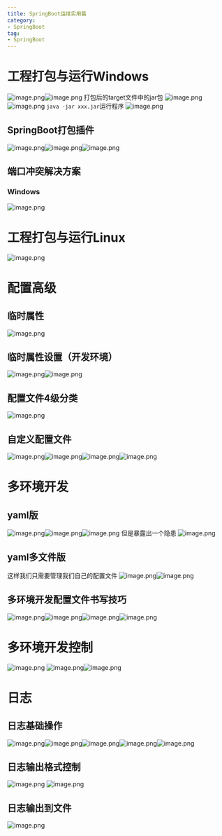 ```yaml
---
title: SpringBoot运维实用篇
category: 
- SpringBoot
tag: 
- SpringBoot
---
```


# 工程打包与运行Windows
![image.png](https://cdn.nlark.com/yuque/0/2022/png/26314652/1661139383080-28bd25df-dbce-44cb-862e-026df43e9670.png#clientId=u823ea14b-86ed-4&from=paste&height=531&id=u5942a43a&name=image.png&originHeight=1062&originWidth=2276&originalType=binary&ratio=1&rotation=0&showTitle=false&size=259444&status=done&style=shadow&taskId=u192dbc6e-a2a4-42bc-8876-ac339b4fa41&title=&width=1138)![image.png](https://cdn.nlark.com/yuque/0/2022/png/26314652/1661139761425-4edb2304-2e98-4d0f-ba00-5105c2bbbaf0.png#clientId=u823ea14b-86ed-4&from=paste&height=217&id=u9b1f1600&name=image.png&originHeight=434&originWidth=2140&originalType=binary&ratio=1&rotation=0&showTitle=false&size=186887&status=done&style=shadow&taskId=u21cf7d5d-0ef4-4eb7-aa01-2a121ff31d6&title=&width=1070)
打包后的target文件中的jar包
![image.png](https://cdn.nlark.com/yuque/0/2022/png/26314652/1661139780053-43402767-3c20-437c-ab95-20dbc1808035.png#clientId=u823ea14b-86ed-4&from=paste&height=464&id=u4b8e08e8&name=image.png&originHeight=928&originWidth=1840&originalType=binary&ratio=1&rotation=0&showTitle=false&size=277961&status=done&style=shadow&taskId=u7acc3b3e-99cb-416f-907a-d0ed0fb9ac0&title=&width=920)![image.png](https://cdn.nlark.com/yuque/0/2022/png/26314652/1661139809425-f8b4e011-6f59-483d-bd6a-1a47ddcfb1dc.png#clientId=u823ea14b-86ed-4&from=paste&height=299&id=u4315aeb5&name=image.png&originHeight=598&originWidth=2178&originalType=binary&ratio=1&rotation=0&showTitle=false&size=277094&status=done&style=shadow&taskId=uf2a4c6d3-f8ba-4973-aeb3-faa50b2be99&title=&width=1089)
`java -jar xxx.jar`运行程序
![image.png](https://cdn.nlark.com/yuque/0/2022/png/26314652/1661139824102-f4b8f17f-8400-47de-81e9-d1826c720a0f.png#clientId=u823ea14b-86ed-4&from=paste&height=509&id=u47951e5d&name=image.png&originHeight=1018&originWidth=1460&originalType=binary&ratio=1&rotation=0&showTitle=false&size=228739&status=done&style=shadow&taskId=u891a10c2-19ea-4c42-b516-66cb6421adc&title=&width=730)
## SpringBoot打包插件
![image.png](https://cdn.nlark.com/yuque/0/2022/png/26314652/1661145754796-61cac3ae-8d2b-40ff-8e5f-d639387b7953.png#clientId=u823ea14b-86ed-4&from=paste&height=375&id=u5cdf6ef5&name=image.png&originHeight=750&originWidth=2170&originalType=binary&ratio=1&rotation=0&showTitle=false&size=470253&status=done&style=shadow&taskId=u7bf7d949-e929-42fc-bfb3-f68e03f2d44&title=&width=1085)![image.png](https://cdn.nlark.com/yuque/0/2022/png/26314652/1661145859438-87ad2296-62cc-4d19-ba33-9429fdd73c3a.png#clientId=u823ea14b-86ed-4&from=paste&height=565&id=u936d71e2&name=image.png&originHeight=1130&originWidth=2322&originalType=binary&ratio=1&rotation=0&showTitle=false&size=835071&status=done&style=shadow&taskId=u71b15977-128f-48dd-9af8-132309dfd82&title=&width=1161)![image.png](https://cdn.nlark.com/yuque/0/2022/png/26314652/1661145949105-901a315e-b3fc-415b-afae-c434b02270d4.png#clientId=u823ea14b-86ed-4&from=paste&height=569&id=ucf679287&name=image.png&originHeight=1138&originWidth=2356&originalType=binary&ratio=1&rotation=0&showTitle=false&size=918163&status=done&style=shadow&taskId=u63a990e4-5e8b-401e-bc0e-1733be64001&title=&width=1178)
## 端口冲突解决方案
### Windows
![image.png](https://cdn.nlark.com/yuque/0/2022/png/26314652/1661146048582-94a39f5b-48ed-4a6f-b429-44a18e3d292b.png#clientId=u823ea14b-86ed-4&from=paste&height=526&id=u2e80b1c8&name=image.png&originHeight=1052&originWidth=2352&originalType=binary&ratio=1&rotation=0&showTitle=false&size=473300&status=done&style=shadow&taskId=u25c60a75-45d3-4470-a6a3-4f7ce9ed035&title=&width=1176)
# 工程打包与运行Linux
![image.png](https://cdn.nlark.com/yuque/0/2022/png/26314652/1661146713700-8b9b8337-c76a-4a63-b7c1-3ec0e52e36ed.png#clientId=u823ea14b-86ed-4&from=paste&height=298&id=uac698359&name=image.png&originHeight=596&originWidth=2006&originalType=binary&ratio=1&rotation=0&showTitle=false&size=348358&status=done&style=shadow&taskId=u6f6433a7-855a-4522-940f-97f3382d33f&title=&width=1003)
# 配置高级
## 临时属性
![image.png](https://cdn.nlark.com/yuque/0/2022/png/26314652/1661147446094-a48e41ef-8336-454d-a853-d299aa952dd6.png#clientId=u497f1ecc-8c2d-4&from=paste&height=211&id=uabdd31a7&name=image.png&originHeight=422&originWidth=2216&originalType=binary&ratio=1&rotation=0&showTitle=false&size=177093&status=done&style=shadow&taskId=u331adcb5-bf12-4922-b1c0-3dce430f5eb&title=&width=1108)
## 临时属性设置（开发环境）
![image.png](https://cdn.nlark.com/yuque/0/2022/png/26314652/1661147851413-68845fb3-b726-4e7a-904a-2a94fd915056.png#clientId=u4cd5255e-83fc-4&from=paste&height=403&id=u3c766bd5&name=image.png&originHeight=806&originWidth=1986&originalType=binary&ratio=1&rotation=0&showTitle=false&size=595842&status=done&style=shadow&taskId=uc82b204d-38b6-48f6-94aa-f9740baf7f3&title=&width=993)![image.png](https://cdn.nlark.com/yuque/0/2022/png/26314652/1661148022828-eeaa2dbf-9e3d-488d-8549-e39bb28ec37d.png#clientId=u4cd5255e-83fc-4&from=paste&height=480&id=u0aa571c8&name=image.png&originHeight=960&originWidth=2166&originalType=binary&ratio=1&rotation=0&showTitle=false&size=552533&status=done&style=shadow&taskId=u5ecf6562-1099-4e2b-958e-aa8bdaf746a&title=&width=1083)
## 配置文件4级分类
![image.png](https://cdn.nlark.com/yuque/0/2022/png/26314652/1661148567672-c72e510d-a223-4656-bbc4-23c670254ae6.png#clientId=u4cd5255e-83fc-4&from=paste&height=385&id=u4395a0b2&name=image.png&originHeight=770&originWidth=2210&originalType=binary&ratio=1&rotation=0&showTitle=false&size=457846&status=done&style=shadow&taskId=ue8547456-cd10-4af6-ad4e-a5f137f0bf7&title=&width=1105)
## 自定义配置文件
![image.png](https://cdn.nlark.com/yuque/0/2022/png/26314652/1661148928597-409b865e-5a7f-475f-88b6-2cc64cd99e1e.png#clientId=u4cd5255e-83fc-4&from=paste&height=503&id=u7d6bac01&name=image.png&originHeight=1006&originWidth=2178&originalType=binary&ratio=1&rotation=0&showTitle=false&size=375263&status=done&style=shadow&taskId=u51684f65-f54e-40d8-8455-0316315e930&title=&width=1089)![image.png](https://cdn.nlark.com/yuque/0/2022/png/26314652/1661148952487-bea1545b-e371-4413-94bd-8031edc309e3.png#clientId=u4cd5255e-83fc-4&from=paste&height=498&id=u29b40f70&name=image.png&originHeight=996&originWidth=2060&originalType=binary&ratio=1&rotation=0&showTitle=false&size=386243&status=done&style=shadow&taskId=ud71451a1-205d-4203-ab56-e5f9c07fe49&title=&width=1030)![image.png](https://cdn.nlark.com/yuque/0/2022/png/26314652/1661148967173-2ef3e764-0029-4e28-8c07-814966591197.png#clientId=u4cd5255e-83fc-4&from=paste&height=434&id=u4be3e872&name=image.png&originHeight=868&originWidth=2196&originalType=binary&ratio=1&rotation=0&showTitle=false&size=398958&status=done&style=shadow&taskId=u5d8b16a0-5ad2-4c20-9911-7510ce84ce1&title=&width=1098)![image.png](https://cdn.nlark.com/yuque/0/2022/png/26314652/1661149057709-5629d290-f9dc-4399-b4c2-1e6f37c36d03.png#clientId=u4cd5255e-83fc-4&from=paste&height=273&id=u82f4d643&name=image.png&originHeight=546&originWidth=2210&originalType=binary&ratio=1&rotation=0&showTitle=false&size=457913&status=done&style=shadow&taskId=u4370881e-8998-4a6c-a76a-b085328e601&title=&width=1105)
# 多环境开发
## yaml版
![image.png](https://cdn.nlark.com/yuque/0/2022/png/26314652/1661149143075-609e7133-efff-4c5c-bb47-1db756b18dbb.png#clientId=u4cd5255e-83fc-4&from=paste&height=514&id=uce9b747a&name=image.png&originHeight=1028&originWidth=1888&originalType=binary&ratio=1&rotation=0&showTitle=false&size=378230&status=done&style=shadow&taskId=ud9764b0e-ab2e-44d7-9581-7ec485f9039&title=&width=944)![image.png](https://cdn.nlark.com/yuque/0/2022/png/26314652/1661149427976-a00728bf-da8c-4286-bd67-51ef9fbe94cc.png#clientId=u4cd5255e-83fc-4&from=paste&height=510&id=u4b74c3f4&name=image.png&originHeight=1020&originWidth=1856&originalType=binary&ratio=1&rotation=0&showTitle=false&size=403771&status=done&style=shadow&taskId=u24beabfd-ecad-40eb-aa8c-f1922c60181&title=&width=928)![image.png](https://cdn.nlark.com/yuque/0/2022/png/26314652/1661149447790-4c6be26f-83d5-4e34-afbd-5c92886e3097.png#clientId=u4cd5255e-83fc-4&from=paste&height=451&id=uad6ac238&name=image.png&originHeight=902&originWidth=2194&originalType=binary&ratio=1&rotation=0&showTitle=false&size=284280&status=done&style=shadow&taskId=ud4f0dcca-76c0-4cf1-8ffa-3e76ad0fe3b&title=&width=1097)
但是暴露出一个隐患
![image.png](https://cdn.nlark.com/yuque/0/2022/png/26314652/1661149532815-83fdfc85-d34a-45fa-b71e-6e5da6efb2b4.png#clientId=u4cd5255e-83fc-4&from=paste&height=518&id=u112f436c&name=image.png&originHeight=1036&originWidth=1952&originalType=binary&ratio=1&rotation=0&showTitle=false&size=472529&status=done&style=shadow&taskId=u476f9290-d947-4f07-84dd-46cfb4c1c79&title=&width=976)
## yaml多文件版
这样我们只需要管理我们自己的配置文件
![image.png](https://cdn.nlark.com/yuque/0/2022/png/26314652/1661149808480-469fc951-b9be-4fc0-a33b-ce488fb0d259.png#clientId=u4cd5255e-83fc-4&from=paste&height=492&id=u81fd177d&name=image.png&originHeight=984&originWidth=2238&originalType=binary&ratio=1&rotation=0&showTitle=false&size=319188&status=done&style=shadow&taskId=u0cdbd418-a199-4068-8677-38a33fd0176&title=&width=1119)![image.png](https://cdn.nlark.com/yuque/0/2022/png/26314652/1661149847799-ae4cab36-795e-4820-9980-d215b71f43b1.png#clientId=u4cd5255e-83fc-4&from=paste&height=140&id=u4053b8df&name=image.png&originHeight=280&originWidth=582&originalType=binary&ratio=1&rotation=0&showTitle=false&size=79974&status=done&style=shadow&taskId=u0960a471-5f97-4370-b8ad-2221d0e6c1d&title=&width=291)
## 多环境开发配置文件书写技巧
![image.png](https://cdn.nlark.com/yuque/0/2022/png/26314652/1661149874803-f9afa494-3fa6-4125-83f5-4ebb3025ffde.png#clientId=u4cd5255e-83fc-4&from=paste&height=156&id=ud27597cb&name=image.png&originHeight=312&originWidth=1446&originalType=binary&ratio=1&rotation=0&showTitle=false&size=173139&status=done&style=shadow&taskId=u649ea8f0-a927-41dc-b573-4cb7a097f1a&title=&width=723)![image.png](https://cdn.nlark.com/yuque/0/2022/png/26314652/1661150064959-69c8d385-7226-41f6-9713-9b3a6a75acb2.png#clientId=u4cd5255e-83fc-4&from=paste&height=475&id=u316592e3&name=image.png&originHeight=950&originWidth=2198&originalType=binary&ratio=1&rotation=0&showTitle=false&size=555247&status=done&style=shadow&taskId=u4d69864a-5f57-4b65-813f-ca8030a30f1&title=&width=1099)![image.png](https://cdn.nlark.com/yuque/0/2022/png/26314652/1661150533841-6904e651-f378-4a3e-8f4f-50ca45db0fc8.png#clientId=uecc90c03-84ff-4&from=paste&height=127&id=u33f09ada&name=image.png&originHeight=254&originWidth=2152&originalType=binary&ratio=1&rotation=0&showTitle=false&size=186967&status=done&style=shadow&taskId=u55d71a95-e6de-4cd6-af9a-4a5379eed56&title=&width=1076)![image.png](https://cdn.nlark.com/yuque/0/2022/png/26314652/1661150569965-01f919d4-41b1-493d-b6aa-5f4176726bbc.png#clientId=uecc90c03-84ff-4&from=paste&height=376&id=u03253f44&name=image.png&originHeight=752&originWidth=2188&originalType=binary&ratio=1&rotation=0&showTitle=false&size=388759&status=done&style=shadow&taskId=uc00663ec-133e-4abc-b4d5-4a755d90f0d&title=&width=1094)
# 多环境开发控制
![image.png](https://cdn.nlark.com/yuque/0/2022/png/26314652/1661150677463-1181154a-ea4c-4e05-b4b4-4352fbebec78.png#clientId=uecc90c03-84ff-4&from=paste&height=365&id=u749ba51d&name=image.png&originHeight=730&originWidth=1942&originalType=binary&ratio=1&rotation=0&showTitle=false&size=336915&status=done&style=shadow&taskId=u4f4df61e-52cb-47b1-b3f8-e4b6874e1fa&title=&width=971)
![image.png](https://cdn.nlark.com/yuque/0/2022/png/26314652/1661150985894-59a23cc1-3a37-47e3-85b1-b81f67575ace.png#clientId=uecc90c03-84ff-4&from=paste&height=580&id=ue1dbd5b5&name=image.png&originHeight=1160&originWidth=2262&originalType=binary&ratio=1&rotation=0&showTitle=false&size=632970&status=done&style=shadow&taskId=u3999581e-cd4e-411b-9231-65fbf5f006b&title=&width=1131)![image.png](https://cdn.nlark.com/yuque/0/2022/png/26314652/1661151005718-e303dc87-7d27-49b6-b168-914e93d5f938.png#clientId=uecc90c03-84ff-4&from=paste&height=422&id=uab2fb93d&name=image.png&originHeight=844&originWidth=2128&originalType=binary&ratio=1&rotation=0&showTitle=false&size=547839&status=done&style=shadow&taskId=uebdba4b0-ab74-4379-8e65-f05c302e598&title=&width=1064)
# 日志
## 日志基础操作
![image.png](https://cdn.nlark.com/yuque/0/2022/png/26314652/1661151255791-213fe4d3-7663-498f-95e6-4cd972797d1d.png#clientId=uecc90c03-84ff-4&from=paste&height=293&id=uaeba2e2c&name=image.png&originHeight=586&originWidth=1596&originalType=binary&ratio=1&rotation=0&showTitle=false&size=238381&status=done&style=shadow&taskId=u8657be16-b1c9-402d-9cc6-0d7154fda7b&title=&width=798)![image.png](https://cdn.nlark.com/yuque/0/2022/png/26314652/1661151706949-c8df895f-19ae-4501-84ff-f1e81bb39564.png#clientId=uecc90c03-84ff-4&from=paste&height=574&id=udc7866d0&name=image.png&originHeight=1148&originWidth=2306&originalType=binary&ratio=1&rotation=0&showTitle=false&size=614824&status=done&style=shadow&taskId=u2928c405-a0d2-4347-90a9-9c153ab6022&title=&width=1153)![image.png](https://cdn.nlark.com/yuque/0/2022/png/26314652/1661151719878-ee852fdc-57f5-4838-b2ca-07dfaff19341.png#clientId=uecc90c03-84ff-4&from=paste&height=340&id=uc5a44dca&name=image.png&originHeight=680&originWidth=1886&originalType=binary&ratio=1&rotation=0&showTitle=false&size=375063&status=done&style=shadow&taskId=u412e56e5-1ef6-41fc-8886-3a39a4f836f&title=&width=943)![image.png](https://cdn.nlark.com/yuque/0/2022/png/26314652/1661151891155-cbafcde6-37c3-4fad-ac11-5f58d4b49f1c.png#clientId=uecc90c03-84ff-4&from=paste&height=475&id=u4c5535b4&name=image.png&originHeight=950&originWidth=2270&originalType=binary&ratio=1&rotation=0&showTitle=false&size=455490&status=done&style=shadow&taskId=u3ddf6ceb-106c-4d1d-9bad-ee0d6cc1208&title=&width=1135)![image.png](https://cdn.nlark.com/yuque/0/2022/png/26314652/1661152196997-ded1b845-5a52-49ac-b5ba-635c178c3721.png#clientId=uecc90c03-84ff-4&from=paste&height=517&id=u34f85762&name=image.png&originHeight=1034&originWidth=2256&originalType=binary&ratio=1&rotation=0&showTitle=false&size=497880&status=done&style=shadow&taskId=ueb6da118-2d80-47ab-bbc0-1f6e7843d9f&title=&width=1128)
## 日志输出格式控制
![image.png](https://cdn.nlark.com/yuque/0/2022/png/26314652/1661152392423-c98190f7-66fe-4495-8755-f051867bba7e.png#clientId=uecc90c03-84ff-4&from=paste&height=403&id=ue1536b70&name=image.png&originHeight=806&originWidth=2314&originalType=binary&ratio=1&rotation=0&showTitle=false&size=1143602&status=done&style=shadow&taskId=u545fe933-35f2-4a6c-82ed-09fa9173643&title=&width=1157)
![image.png](https://cdn.nlark.com/yuque/0/2022/png/26314652/1661153027993-1d9b12fb-3f9e-4916-9fed-78772dd16bfa.png#clientId=uecc90c03-84ff-4&from=paste&height=435&id=u27030175&name=image.png&originHeight=870&originWidth=2190&originalType=binary&ratio=1&rotation=0&showTitle=false&size=263883&status=done&style=shadow&taskId=u99c887ae-17e2-4a2b-af22-2ea6b5f93ed&title=&width=1095)
## 日志输出到文件
![image.png](https://cdn.nlark.com/yuque/0/2022/png/26314652/1661153477136-c178a5bb-a262-4af0-966f-a0c01675a88e.png#clientId=uecc90c03-84ff-4&from=paste&height=502&id=u3778ed93&name=image.png&originHeight=1004&originWidth=2242&originalType=binary&ratio=1&rotation=0&showTitle=false&size=358735&status=done&style=shadow&taskId=ua9a91bc9-f638-4d64-a4cb-1bb213e14d7&title=&width=1121)